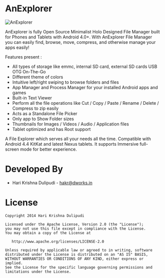 AnExplorer
==========
![AnExplorer](https://github.com/DWorkS/AnExplorer/raw/master/header.png)

AnExplorer is fully Open Source Minimalist Holo Designed File Manager built for Phones and Tablets with Android 4.0+. With AnExplorer File Manager you can easily find, browse, move, compress, and otherwise manage your apps easily!

Features present : 
* All types of storage like emmc, internal SD card, external SD cards USB OTG On-The-Go
* Different theme of colors
* Intuitive left/right swiping to browse folders and files
* App Manager and Process Manager for your installed Android apps and games
* Built-in Text Viewer
* Perform all the file operations like Cut / Copy / Paste / Rename / Delete / Compress to zip easily
* Acts as a Standalone File Picker
* Only app to Show Folder sizes
* Thumbnails for Images / Videos / Audio / Application files
* Tablet optimized and has Root support

A File Explorer which serves all your needs all the time. Compatible with Android 4.4 KitKat and latest Nexus tablets. It supports Immersive full-screen mode for better experience.


Developed By
============

* Hari Krishna Dulipudi - <hakr@dworks.in>


License
=======

    Copyright 2014 Hari Krishna Dulipudi

    Licensed under the Apache License, Version 2.0 (the "License");
    you may not use this file except in compliance with the License.
    You may obtain a copy of the License at

       http://www.apache.org/licenses/LICENSE-2.0

    Unless required by applicable law or agreed to in writing, software
    distributed under the License is distributed on an "AS IS" BASIS,
    WITHOUT WARRANTIES OR CONDITIONS OF ANY KIND, either express or implied.
    See the License for the specific language governing permissions and
    limitations under the License.





[1]: https://play.google.com/store/apps/details?id=dev.dworks.apps.anexplorer
